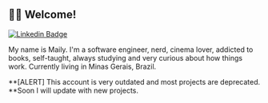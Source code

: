 ## :woman_technologist: Welcome!

[![Linkedin Badge](https://img.shields.io/badge/-LinkedIn-blue?style=flat-square&logo=Linkedin&logoColor=white&link=https://www.linkedin.com/in/mailysantos/)](https://www.linkedin.com/in/mailysantos/)

My name is Maily. I'm a software engineer, nerd, cinema lover, addicted to books, self-taught, always studying and very curious about how things work. Currently living in Minas Gerais, Brazil.

**[ALERT] This account is very outdated and most projects are deprecated.
**Soon I will update with new projects.


